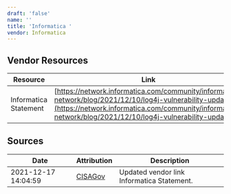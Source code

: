 ```yaml
---
draft: 'false'
name: ''
title: 'Informatica '
vendor: Informatica
---
```


## Vendor Resources
| Resource | Link |
| --- | --- |
| Informatica Statement | [https://network.informatica.com/community/informatica-network/blog/2021/12/10/log4j-vulnerability-update](https://network.informatica.com/community/informatica-network/blog/2021/12/10/log4j-vulnerability-update) |



## Sources
| Date | Attribution | Description |
| --- | --- | --- |
| 2021-12-17 14:04:59 | [CISAGov](https://raw.githubusercontent.com/cisagov/log4j-affected-db/develop/README.md) | Updated vendor link Informatica Statement.  |
